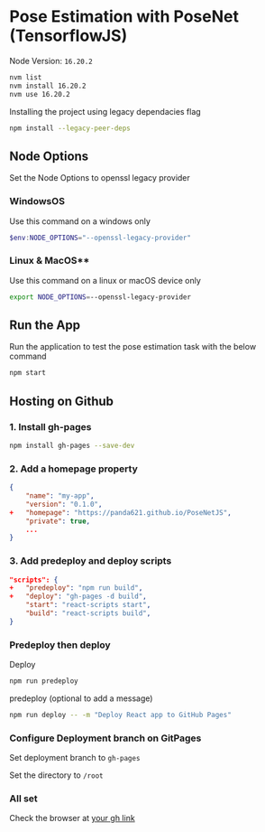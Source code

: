 # Pose Estimation with PoseNet (TensorflowJS)

Node Version: `16.20.2`

```bash
nvm list
nvm install 16.20.2
nvm use 16.20.2
```

Installing the project using legacy dependacies flag

```bash
npm install --legacy-peer-deps
```

## Node Options

Set the Node Options to openssl legacy provider

### WindowsOS

Use this command on a windows only

```powershell
$env:NODE_OPTIONS="--openssl-legacy-provider"
```

### Linux & MacOS\*\*

Use this command on a linux or macOS device only

```bash
export NODE_OPTIONS=--openssl-legacy-provider
```

## Run the App

Run the application to test the pose estimation task with the below command

```bash
npm start
```

## Hosting on Github

### 1. Install gh-pages

```bash
npm install gh-pages --save-dev
```

### 2. Add a homepage property

```json
{
    "name": "my-app",
    "version": "0.1.0",
+   "homepage": "https://panda621.github.io/PoseNetJS",
    "private": true,
    ...
}
```

### 3. Add predeploy and deploy scripts

```json
"scripts": {
+   "predeploy": "npm run build",
+   "deploy": "gh-pages -d build",
    "start": "react-scripts start",
    "build": "react-scripts build",
}
```

### Predeploy then deploy

Deploy

```bash
npm run predeploy
```

predeploy (optional to add a message)

```bash
npm run deploy -- -m "Deploy React app to GitHub Pages"
```

### Configure Deployment branch on GitPages

Set deployment branch to `gh-pages`

Set the directory to `/root`

### All set

Check the browser at [your gh link](https://panda621.github.io/PoseNetJS)

